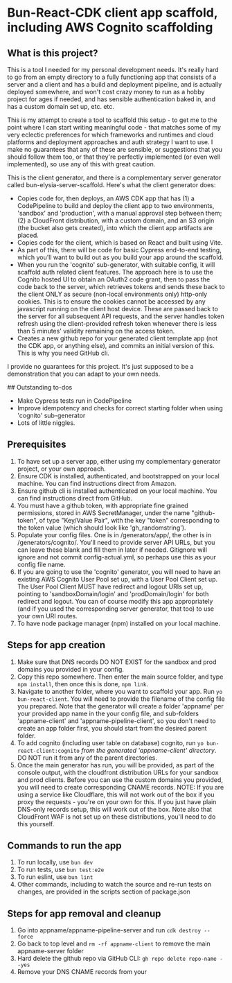 # Bun-React-CDK client app scaffold, including AWS Cognito scaffolding

## What is this project?

This is a tool I needed for my personal development needs. It's really hard to go from an empty directory to a fully functioning app that consists of a server and a client and has a build and deployment pipeline, and is actually deployed somewhere, and won't cost crazy money to run as a hobby project for ages if needed, and has sensible authentication baked in, and has a custom domain set up, etc. etc.

This is my attempt to create a tool to scaffold this setup - to get me to the point where I can start writing meaningful code - that matches some of my very eclectic preferences for which frameworks and runtimes and cloud platforms and deployment approaches and auth strategy I want to use. I make no guarantees that any of these are sensible, or suggestions that you should follow them too, or that they're perfectly implemented (or even well implemented), so use any of this with great caution.

This is the client generator, and there is a complementary server generator called bun-elysia-server-scaffold. Here's what the client generator does:

- Copies code for, then deploys, an AWS CDK app that has (1) a CodePipeline to build and deploy the client app to two environments, 'sandbox' and 'production', with a manual approval step between them; (2) a CloudFront distribution, with a custom domain, and an S3 origin (the bucket also gets created), into which the client app artifacts are placed.
- Copies code for the client, which is based on React and built using Vite.
- As part of this, there will be code for basic Cypress end-to-end testing, which you'll want to build out as you build your app around the scaffold.
- When you run the 'cognito' sub-generator, with suitable config, it will scaffold auth related client features. The approach here is to use the Cognito hosted UI to obtain an OAuth2 code grant, then to pass the code back to the server, which retrieves tokens and sends these back to the client ONLY as secure (non-local environments only) http-only cookies. This is to ensure the cookies cannot be accessed by any javascript running on the client host device. These are passed back to the server for all subsequent API requests, and the server handles token refresh using the client-provided refresh token whenever there is less than 5 minutes' validity remaining on the access token.
- Creates a new github repo for your generated client template app (not the CDK app, or anything else), and commits an initial version of this. This is why you need GitHub cli.

I provide no guarantees for this project. It's just supposed to be a demonstration that you can adapt to your own needs.

## Outstanding to-dos

- Make Cypress tests run in CodePipeline
- Improve idempotency and checks for correct starting folder when using 'cognito' sub-generator
- Lots of little niggles.

## Prerequisites

1. To have set up a server app, either using my complementary generator project, or your own approach.
2. Ensure CDK is installed, authenticated, and bootstrapped on your local machine. You can find instructions direct from Amazon.
3. Ensure github cli is installed authenticated on your local machine. You can find instructions direct from GitHub.
4. You must have a github token, with appropriate fine grained permissions, stored in AWS SecretManager, under the name "github-token", of type "Key/Value Pair", with the key "token" corresponding to the token value (which should look like 'gh_randomstring').
5. Populate your config files. One is in /generators/app/, the other is in /generators/cognito/. You'll need to provide server API URLs, but you can leave these blank and fill them in later if needed. Gitignore will ignore and not commit config-actual.yml, so perhaps use this as your config file name.
6. If you are going to use the 'cognito' generator, you will need to have an existing AWS Cognito User Pool set up, with a User Pool Client set up. The User Pool Client MUST have redirect and logout URIs set up, pointing to 'sandboxDomain/login' and 'prodDomain/login' for both redirect and logout. You can of course modify this app appropriately (and if you used the corresponding server generator, that too) to use your own URI routes.
7. To have node package manager (npm) installed on your local machine.

## Steps for app creation

1. Make sure that DNS records DO NOT EXIST for the sandbox and prod domains you provided in your config.
2. Copy this repo somewhere. Then enter the main source folder, and type `npm install`, then once this is done, `npm link`.
3. Navigate to another folder, where you want to scaffold your app. Run `yo bun-react-client`. You will need to provide the filename of the config file you prepared. Note that the generator will create a folder 'appname' per your provided app name in the your config file, and sub-folders 'appname-client' and 'appname-pipeline-client', so you don't need to create an app folder first, you should start from the desired parent folder.
4. To add cognito (including user table on database) cognito, run `yo bun-react-client:cognito` _from the generated 'appname-client' directory_. DO NOT run it from any of the parent directories.
5. Once the main generator has run, you will be provided, as part of the console output, with the cloudfront distribution URLs for your sandbox and prod clients. Before you can use the custom domains you provided, you will need to create corresponding CNAME records. NOTE: If you are using a service like Cloudflare, this will not work out of the box if you proxy the requests - you're on your own for this. If you just have plain DNS-only records setup, this will work out of the box. Note also that CloudFront WAF is not set up on these distributions, you'll need to do this yourself.

## Commands to run the app

1. To run locally, use `bun dev`
2. To run tests, use `bun test:e2e`
3. To run eslint, use `bun lint`
4. Other commands, including to watch the source and re-run tests on changes, are provided in the scripts section of package.json

## Steps for app removal and cleanup

1. Go into appname/appname-pipeline-server and run `cdk destroy --force`
2. Go back to top level and `rm -rf appname-client` to remove the main appname-server folder
3. Hard delete the github repo via GitHub CLI: `gh repo delete repo-name --yes`
4. Remove your DNS CNAME records from your
